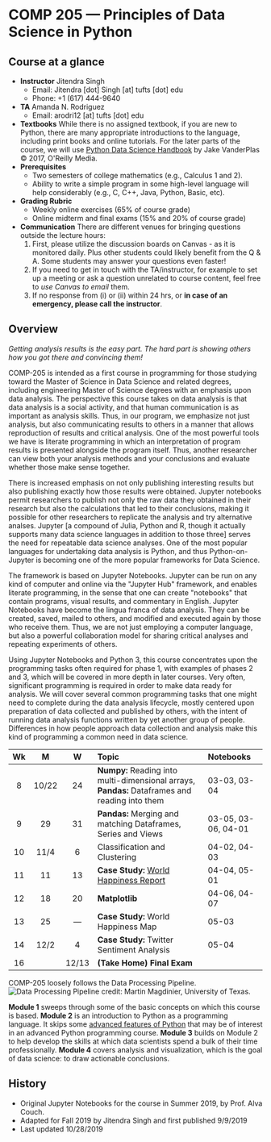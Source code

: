 # COMP 205 &mdash; Principles of Data Science in Python


## Course at a glance

* **Instructor** Jitendra Singh
    - Email: Jitendra [dot] Singh [at] tufts [dot] edu
    - Phone: +1 (617) 444-9640
* **TA** Amanda N. Rodriguez
    - Email: arodri12 [at] tufts [dot] edu
* **Textbooks** While there is no assigned textbook, if you are new to Python, there are many appropriate introductions to the language, including print books and online tutorials. For the later parts of the course, we will use [Python Data Science Handbook](http://shop.oreilly.com/product/0636920034919.do) by Jake VanderPlas &copy; 2017, O'Reilly Media.
* **Prerequisites**
    - Two semesters of college mathematics (e.g., Calculus 1 and 2).
    - Ability to write a simple program in some high-level language will help considerably (e.g., C, C++, Java, Python, Basic, etc).
* **Grading Rubric**
    - Weekly online exercises (65% of course grade)
    - Online midterm and final exams (15% and 20% of course grade)
* **Communication** There are different venues for bringing questions outside the lecture hours:
    1. First, please utilize the discussion boards on Canvas - as it is monitored daily. Plus other students could likely benefit from the Q & A. Some students may answer your questions even faster! 
    2. If you need to get in touch with the TA/instructor, for example to set up a meeting or ask a question unrelated to course content, feel free to _use Canvas to email_ them.
    3. If no response from (i) or (ii) within 24 hrs, or **in case of an emergency, please call the instructor**.

## Overview

_Getting analysis results is the easy part. The hard part is showing others how you got there and convincing them!_

COMP-205 is intended as a first course in programming for those studying toward the Master of Science in Data Science and related degrees, including engineering Master of Science degrees with an emphasis upon data analysis.
The perspective this course takes on data analysis is that data analysis is a social activity, and that human communication is as important as analysis skills. Thus, in our program, we emphasize not just analysis, but also communicating results to others in a manner that allows reproduction of results and critical analysis. One of the most powerful tools we have is literate programming in which an interpretation of program results is presented alongside the program itself. Thus, another researcher can view both your analysis methods and your conclusions and evaluate whether those make sense together.

There is increased emphasis on not only publishing interesting results but also publishing exactly how those results were obtained. Jupyter notebooks permit researchers to publish not only the raw data they obtained in their research but also the calculations that led to their conclusions, making it possible for other researchers to replicate the analysis and try alternative analses. Jupyter [a compound of Julia, Python and R, though it actually supports many data science languages in addition to those three] serves the need for repeatable data science analyses. One of the most popular languages for undertaking data analysis is Python, and thus Python-on-Jupyter is becoming one of the more popular frameworks for Data Science.

The framework is based on Jupyter Notebooks. Jupyter can be run on any kind of computer and online via the "Jupyter Hub" framework, and enables literate programming, in the sense that one can create "notebooks" that contain programs, visual results, and commentary in English. Jupyter Notebooks have become the lingua franca of data analysis. They can be created, saved, mailed to others, and modified and executed again by those who receive them. Thus, we are not just employing a computer language, but also a powerful collaboration model for sharing critical analyses and repeating experiments of others.

Using Jupyter Notebooks and Python 3, this course concentrates upon the programming tasks often required for phase 1, with examples of phases 2 and 3, which will be covered in more depth in later courses. Very often, significant programming is required in order to make data ready for analysis. We will cover several common programming tasks that one might need to complete during the data analysis lifecycle, mostly centered upon preparation of data collected and published by others, with the intent of running data analysis functions written by yet another group of people. Differences in how people approach data collection and analysis make this kind of programming a common need in data science.

| Wk  |  M  |  W   | Topic  | Notebooks |
| :---: | :---: | :----: | :------ | :----- |
|  8  |  10/22  | 24  | **Numpy:** Reading into multi-dimensional arrays, **Pandas:** Dataframes and reading into them  | 03-03, 03-04 |
|  9  |  29  | 31  | **Pandas:** Merging and matching Dataframes, Series and Views| 03-05, 03-06, 04-01 |
|  10 |  11/4   | 6   | Classification and Clustering | 04-02, 04-03 |
|  11 |  11  | 13  | **Case Study:** [World Happiness Report](https://worldhappiness.report/ed/2019/)  | 04-04, 05-01 |
|  12 |  18  | 20  | **Matplotlib**  | 04-06, 04-07 |
|  13 |  25   | &mdash;  | **Case Study:** World Happiness Map | 05-03 |
|  14 |  12/2 | 4 |  **Case Study:** Twitter Sentiment Analysis | 05-04 |
|  16 |  | 12/13 | **(Take Home) Final Exam**  |



COMP-205 loosely follows the Data Processing Pipeline.
![Data Processing Pipeline](https://s3.amazonaws.com/libapps/accounts/95901/images/data_processing_pipeline.JPG)
credit: Martin Magdinier, University of Texas.

**Module 1** sweeps through some of the basic concepts on which this course is based. 
**Module 2** is an introduction to Python as a programming language. It skips some [advanced features of Python](https://scipy-lectures.org/advanced/advanced_python/index.html) that may be of interest in an advanced Python programming course.
**Module 3** builds on Module 2 to help develop the skills at which data scientists spend a bulk of their time professionally.
**Module 4** covers analysis and visualization, which is the goal of data science: to draw actionable conclusions.

## History
* Original Jupyter Notebooks for the course in Summer 2019, by Prof. Alva Couch.
* Adapted for Fall 2019 by Jitendra Singh and first published 9/9/2019
* Last updated 10/28/2019

